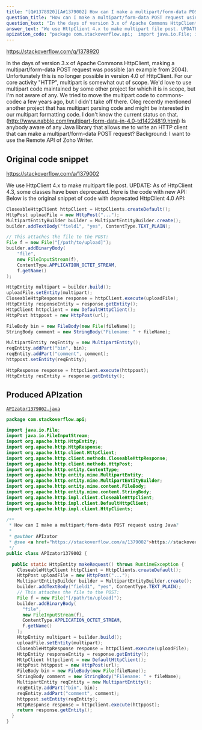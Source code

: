 ```yaml
---
title: "[Q#1378920][A#1379002] How can I make a multipart/form-data POST request using Java?"
question_title: "How can I make a multipart/form-data POST request using Java?"
question_text: "In the days of version 3.x of Apache Commons HttpClient, making a multipart/form-data POST request was possible (an example from 2004). Unfortunately this is no longer possible in version 4.0 of HttpClient. For our core activity \"HTTP\", multipart is somewhat    out of scope. We'd love to use multipart code maintained by some    other project for which it is in scope, but I'm not aware of any.    We tried to move the multipart code to commons-codec a few years    ago, but I didn't take off there. Oleg recently mentioned another    project that has multipart parsing code and might be interested    in our multipart formatting code. I don't know the current status    on that. (http://www.nabble.com/multipart-form-data-in-4.0-td14224819.html) Is anybody aware of any Java library that allows me to write an HTTP client that can make a multipart/form-data POST request? Background: I want to use the Remote API of Zoho Writer."
answer_text: "We use HttpClient 4.x to make multipart file post. UPDATE: As of HttpClient 4.3, some classes have been deprecated. Here is the code with new API: Below is the original snippet of code with deprecated HttpClient 4.0 API:"
apization_code: "package com.stackoverflow.api;  import java.io.File; import java.io.FileInputStream; import org.apache.http.HttpEntity; import org.apache.http.HttpResponse; import org.apache.http.client.HttpClient; import org.apache.http.client.methods.CloseableHttpResponse; import org.apache.http.client.methods.HttpPost; import org.apache.http.entity.ContentType; import org.apache.http.entity.mime.MultipartEntity; import org.apache.http.entity.mime.MultipartEntityBuilder; import org.apache.http.entity.mime.content.FileBody; import org.apache.http.entity.mime.content.StringBody; import org.apache.http.impl.client.CloseableHttpClient; import org.apache.http.impl.client.DefaultHttpClient; import org.apache.http.impl.client.HttpClients;  /**  * How can I make a multipart/form-data POST request using Java?  *  * @author APIzator  * @see <a href=\"https://stackoverflow.com/a/1379002\">https://stackoverflow.com/a/1379002</a>  */ public class APIzator1379002 {    public static HttpEntity makeRequest() throws RuntimeException {     CloseableHttpClient httpClient = HttpClients.createDefault();     HttpPost uploadFile = new HttpPost(\"...\");     MultipartEntityBuilder builder = MultipartEntityBuilder.create();     builder.addTextBody(\"field1\", \"yes\", ContentType.TEXT_PLAIN);     // This attaches the file to the POST:     File f = new File(\"[/path/to/upload]\");     builder.addBinaryBody(       \"file\",       new FileInputStream(f),       ContentType.APPLICATION_OCTET_STREAM,       f.getName()     );     HttpEntity multipart = builder.build();     uploadFile.setEntity(multipart);     CloseableHttpResponse response = httpClient.execute(uploadFile);     HttpEntity responseEntity = response.getEntity();     HttpClient httpclient = new DefaultHttpClient();     HttpPost httppost = new HttpPost(url);     FileBody bin = new FileBody(new File(fileName));     StringBody comment = new StringBody(\"Filename: \" + fileName);     MultipartEntity reqEntity = new MultipartEntity();     reqEntity.addPart(\"bin\", bin);     reqEntity.addPart(\"comment\", comment);     httppost.setEntity(reqEntity);     HttpResponse response = httpclient.execute(httppost);     return response.getEntity();   } }"
---
```


https://stackoverflow.com/q/1378920

In the days of version 3.x of Apache Commons HttpClient, making a multipart/form-data POST request was possible (an example from 2004). Unfortunately this is no longer possible in version 4.0 of HttpClient.
For our core activity &quot;HTTP&quot;, multipart is somewhat 
  out of scope. We&#x27;d love to use multipart code maintained by some 
  other project for which it is in scope, but I&#x27;m not aware of any. 
  We tried to move the multipart code to commons-codec a few years 
  ago, but I didn&#x27;t take off there. Oleg recently mentioned another 
  project that has multipart parsing code and might be interested 
  in our multipart formatting code. I don&#x27;t know the current status 
  on that. (http://www.nabble.com/multipart-form-data-in-4.0-td14224819.html)
Is anybody aware of any Java library that allows me to write an HTTP client that can make a multipart/form-data POST request?
Background: I want to use the Remote API of Zoho Writer.



## Original code snippet

https://stackoverflow.com/a/1379002

We use HttpClient 4.x to make multipart file post.
UPDATE: As of HttpClient 4.3, some classes have been deprecated. Here is the code with new API:
Below is the original snippet of code with deprecated HttpClient 4.0 API:

```java
CloseableHttpClient httpClient = HttpClients.createDefault();
HttpPost uploadFile = new HttpPost("...");
MultipartEntityBuilder builder = MultipartEntityBuilder.create();
builder.addTextBody("field1", "yes", ContentType.TEXT_PLAIN);

// This attaches the file to the POST:
File f = new File("[/path/to/upload]");
builder.addBinaryBody(
    "file",
    new FileInputStream(f),
    ContentType.APPLICATION_OCTET_STREAM,
    f.getName()
);

HttpEntity multipart = builder.build();
uploadFile.setEntity(multipart);
CloseableHttpResponse response = httpClient.execute(uploadFile);
HttpEntity responseEntity = response.getEntity();
HttpClient httpclient = new DefaultHttpClient();
HttpPost httppost = new HttpPost(url);

FileBody bin = new FileBody(new File(fileName));
StringBody comment = new StringBody("Filename: " + fileName);

MultipartEntity reqEntity = new MultipartEntity();
reqEntity.addPart("bin", bin);
reqEntity.addPart("comment", comment);
httppost.setEntity(reqEntity);

HttpResponse response = httpclient.execute(httppost);
HttpEntity resEntity = response.getEntity();
```

## Produced APIzation

[`APIzator1379002.java`](https://github.com/pasqualesalza/apization-temp-data/raw/master/apizations/java/APIzator1379002.java)

```java
package com.stackoverflow.api;

import java.io.File;
import java.io.FileInputStream;
import org.apache.http.HttpEntity;
import org.apache.http.HttpResponse;
import org.apache.http.client.HttpClient;
import org.apache.http.client.methods.CloseableHttpResponse;
import org.apache.http.client.methods.HttpPost;
import org.apache.http.entity.ContentType;
import org.apache.http.entity.mime.MultipartEntity;
import org.apache.http.entity.mime.MultipartEntityBuilder;
import org.apache.http.entity.mime.content.FileBody;
import org.apache.http.entity.mime.content.StringBody;
import org.apache.http.impl.client.CloseableHttpClient;
import org.apache.http.impl.client.DefaultHttpClient;
import org.apache.http.impl.client.HttpClients;

/**
 * How can I make a multipart/form-data POST request using Java?
 *
 * @author APIzator
 * @see <a href="https://stackoverflow.com/a/1379002">https://stackoverflow.com/a/1379002</a>
 */
public class APIzator1379002 {

  public static HttpEntity makeRequest() throws RuntimeException {
    CloseableHttpClient httpClient = HttpClients.createDefault();
    HttpPost uploadFile = new HttpPost("...");
    MultipartEntityBuilder builder = MultipartEntityBuilder.create();
    builder.addTextBody("field1", "yes", ContentType.TEXT_PLAIN);
    // This attaches the file to the POST:
    File f = new File("[/path/to/upload]");
    builder.addBinaryBody(
      "file",
      new FileInputStream(f),
      ContentType.APPLICATION_OCTET_STREAM,
      f.getName()
    );
    HttpEntity multipart = builder.build();
    uploadFile.setEntity(multipart);
    CloseableHttpResponse response = httpClient.execute(uploadFile);
    HttpEntity responseEntity = response.getEntity();
    HttpClient httpclient = new DefaultHttpClient();
    HttpPost httppost = new HttpPost(url);
    FileBody bin = new FileBody(new File(fileName));
    StringBody comment = new StringBody("Filename: " + fileName);
    MultipartEntity reqEntity = new MultipartEntity();
    reqEntity.addPart("bin", bin);
    reqEntity.addPart("comment", comment);
    httppost.setEntity(reqEntity);
    HttpResponse response = httpclient.execute(httppost);
    return response.getEntity();
  }
}

```